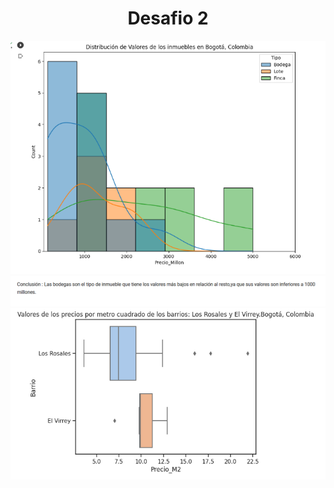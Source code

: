
<h1 align="center"> Desafio 2  </h1>

<img src="./Captura de pantalla 2023-09-13 112637.png">
<img src="./Captura de pantalla 2023-09-13 112648.png">
<img src="./Captura de pantalla 2023-09-13 140349.png">
